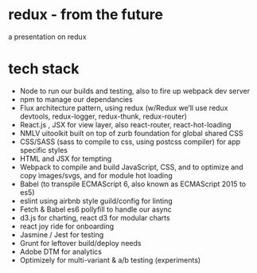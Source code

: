 # redux - from the future
a presentation on redux

tech stack
=======================
* Node to run our builds and testing, also to fire up webpack dev server
* npm to manage our dependancies
* Flux architecture pattern, using redux (w/Redux we’ll use redux devtools, redux-logger, redux-thunk, redux-router)
* React.js , JSX for view layer, also react-router, react-hot-loading
* NMLV uitoolkit built on top of zurb foundation for global shared CSS
* CSS/SASS (sass to compile to css, using postcss compiler) for app specific styles
* HTML and JSX for tempting
* Webpack to compile and build JavaScript, CSS, and to optimize and copy images/svgs, and for module hot loading
* Babel (to transpile ECMAScript 6, also known as ECMAScript 2015 to es5)
* eslint  using airbnb style guild/config for linting
* Fetch & Babel es6 pollyfill to handle our async
* d3.js for charting, react d3 for modular charts
* react joy ride for onboarding
* Jasmine / Jest for testing
* Grunt for leftover build/deploy needs
* Adobe DTM for analytics
* Optimizely for multi-variant & a/b testing (experiments) 